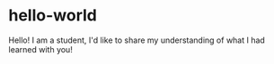 # hello-world
Hello!
I am a student, I'd like to share my understanding of what I had learned with you!
